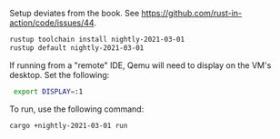 Setup deviates from the book. See https://github.com/rust-in-action/code/issues/44.

```bash
rustup toolchain install nightly-2021-03-01
rustup default nightly-2021-03-01
```

If running from a "remote" IDE, Qemu will need to display on the VM's desktop.  Set the following:

```bash
 export DISPLAY=:1
```

To run, use the following command:

```bash
cargo +nightly-2021-03-01 run
```
